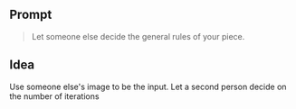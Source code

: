 ## Prompt
> Let someone else decide the general rules of your piece.

## Idea
Use someone else's image to be the input. Let a second person decide on the number of iterations
